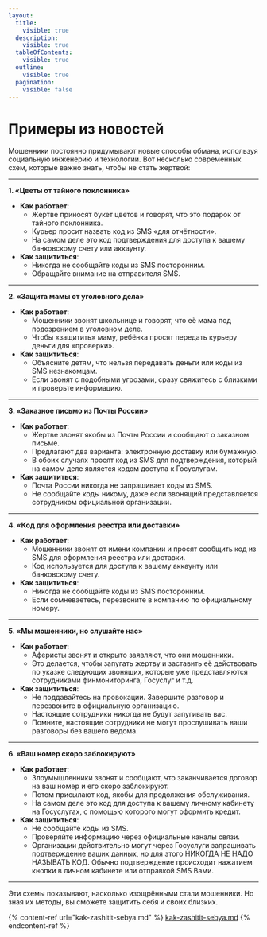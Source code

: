 ```yaml
---
layout:
  title:
    visible: true
  description:
    visible: true
  tableOfContents:
    visible: true
  outline:
    visible: true
  pagination:
    visible: false
---
```


# Примеры из новостей

Мошенники постоянно придумывают новые способы обмана, используя социальную инженерию и технологии. Вот несколько современных схем, которые важно знать, чтобы не стать жертвой:

***

**1. «Цветы от тайного поклонника»**

* **Как работает**:
  * Жертве приносят букет цветов и говорят, что это подарок от тайного поклонника.
  * Курьер просит назвать код из SMS «для отчётности».
  * На самом деле это код подтверждения для доступа к вашему банковскому счету или аккаунту.
* **Как защититься**:
  * Никогда не сообщайте коды из SMS посторонним.
  * Обращайте внимание на отправителя SMS.

***

**2. «Защита мамы от уголовного дела»**

* **Как работает**:
  * Мошенники звонят школьнице и говорят, что её мама под подозрением в уголовном деле.
  * Чтобы «защитить» маму, ребёнка просят передать курьеру деньги для «проверки».
* **Как защититься**:
  * Объясните детям, что нельзя передавать деньги или коды из SMS незнакомцам.
  * Если звонят с подобными угрозами, сразу свяжитесь с близкими и проверьте информацию.

***

**3. «Заказное письмо из Почты России»**

* **Как работает**:
  * Жертве звонят якобы из Почты России и сообщают о заказном письме.
  * Предлагают два варианта: электронную доставку или бумажную.
  * В обоих случаях просят код из SMS для подтверждения, который на самом деле является кодом доступа к Госуслугам.
* **Как защититься**:
  * Почта России никогда не запрашивает коды из SMS.
  * Не сообщайте коды никому, даже если звонящий представляется сотрудником официальной организации.

***

**4. «Код для оформления реестра или доставки»**

* **Как работает**:
  * Мошенники звонят от имени компании и просят сообщить код из SMS для оформления реестра или доставки.
  * Код используется для доступа к вашему аккаунту или банковскому счету.
* **Как защититься**:
  * Никогда не сообщайте коды из SMS посторонним.
  * Если сомневаетесь, перезвоните в компанию по официальному номеру.

***

**5. «Мы мошенники, но слушайте нас»**

* **Как работает**:
  * Аферисты звонят и открыто заявляют, что они мошенники.
  * Это делается, чтобы запугать жертву и заставить её действовать по указке следующих звонящих, которые уже представляются сотрудниками финмониторинга, Госуслуг и т.д.
* **Как защититься**:
  * Не поддавайтесь на провокации. Завершите разговор и перезвоните в официальную организацию.
  * Настоящие сотрудники никогда не будут запугивать вас.
  * Помните, настоящие сотрудники не могут прослушивать ваши разговоры без вашего ведома.&#x20;

***

**6. «Ваш номер скоро заблокируют»**

* **Как работает**:
  * Злоумышленники звонят и сообщают, что заканчивается договор на ваш номер и его скоро заблокируют.
  * Потом присылают код, якобы для продолжения обслуживания.
  * На самом деле это код для доступа к вашему личному кабинету на Госуслугах, с помощью которого могут оформить кредит.
* **Как защититься**:
  * Не сообщайте коды из SMS.
  * Проверяйте информацию через официальные каналы связи.
  * Организации действительно могут через Госуслуги запрашивать подтверждение ваших данных, но для этого НИКОГДА НЕ НАДО НАЗЫВАТЬ КОД. Обычно подтверждение происходит нажатием кнопки в личном кабинете или отправкой SMS Вами.&#x20;

***

Эти схемы показывают, насколько изощрёнными стали мошенники. Но зная их методы, вы сможете защитить себя и своих близких.

{% content-ref url="kak-zashitit-sebya.md" %}
[kak-zashitit-sebya.md](kak-zashitit-sebya.md)
{% endcontent-ref %}
